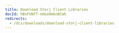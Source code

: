 ```yaml
---
title: Download Storj Client Libraries
docId: hBvFUNfT-nHoa9mknBCmh
redirects:
  - /dcs/downloads/download-storj-client-libraries
---
```


[](docId:HeEf9wiMdlQx9ZdS_-oZS)&#x20;

[](docId:2x_b4StTLjm2WoHEPx2Cm)&#x20;
